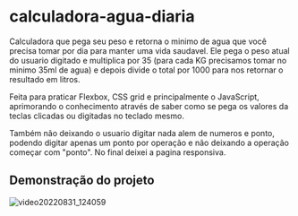 # calculadora-agua-diaria

Calculadora que pega seu peso e retorna o minimo de agua que você precisa tomar por dia para manter uma vida saudavel. Ele pega o peso atual do usuario digitado e multiplica por 35 (para cada KG precisamos tomar no minimo 35ml de agua) e depois divide o total por 1000 para nos retornar o resultado em litros.


Feita para praticar Flexbox, CSS grid e principalmente o JavaScript, aprimorando o conhecimento através de saber como se pega os valores da teclas clicadas ou digitadas no teclado mesmo.


Também não deixando o usuario digitar nada alem de numeros e ponto, podendo digitar apenas um ponto por operação e não deixando a operação começar com "ponto".
No final deixei a pagina responsiva. 

## Demonstração do projeto 

![video20220831_124059](https://user-images.githubusercontent.com/111694128/187737847-b70fc4e5-e57e-414f-93af-1b9c5067c1c4.gif)
